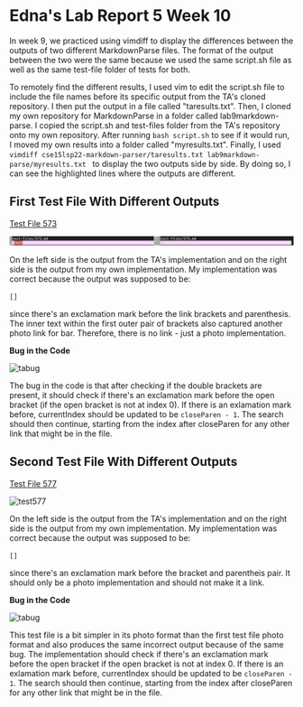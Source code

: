 # Edna's Lab Report 5 Week 10

In week 9, we practiced using vimdiff to display the differences between the outputs of two different MarkdownParse files. The format of the output between the two were the same because we used the same script.sh file as well as the same test-file folder of tests for both.

To remotely find the different results, I used vim to edit the script.sh file to include the file names before its specific output from the TA's cloned repository. I then put the output in a file called "taresults.txt". Then, I cloned my own repository for MarkdownParse in a folder called lab9markdown-parse. I copied the script.sh and test-files folder from the TA's repository onto my own repository. After running ```bash script.sh``` to see if it would run, I moved my own results into a folder called "myresults.txt". Finally, I used ```vimdiff cse15lsp22-markdown-parser/taresults.txt lab9markdown-parse/myresults.txt ``` to display the two outputs side by side. By doing so, I can see the highlighted lines where the outputs are different. 

## **First Test File With Different Outputs**

[Test File 573](https://github.com/nidhidhamnani/markdown-parser/blob/main/test-files/573.md)

![test573](test573.png)

On the left side is the output from the TA's implementation and on the right side is the output from my own implementation. My implementation was correct because the output was supposed to be: 

```[]``` 

since there's an exclamation mark before the link brackets and parenthesis. The inner text within the first outer pair of brackets also captured another photo link for bar. Therefore, there is no link - just a photo implementation. 

**Bug in the Code**

![tabug](tabug.png)

The bug in the code is that after checking if the double brackets are present, it should check if there's an exclamation mark before the open bracket (if the open bracket is not at index 0). If there is an exlamation mark before, currentIndex should be updated to be ```closeParen - 1```. The search should then continue, starting from the index after closeParen for any other link that might be in the file. 


## **Second Test File With Different Outputs**

[Test File 577](https://github.com/nidhidhamnani/markdown-parser/blob/main/test-files/577.md)

![test577](test577.png)

On the left side is the output from the TA's implementation and on the right side is the output from my own implementation. My implementation was correct because the output was supposed to be:

```[]```

since there's an exclamation mark before the bracket and parentheis pair. It should only be a photo implementation and should not make it a link. 

**Bug in the Code**

![tabug](tabug.png)

This test file is a bit simpler in its photo format than the first test file photo format and also produces the same incorrect output because of the same bug. The implementation should check if there's an exclamation mark before the open bracket if the open bracket is not at index 0. If there is an exlamation mark before, currentIndex should be updated to be ```closeParen - 1```. The search should then continue, starting from the index after closeParen for any other link that might be in the file. 





